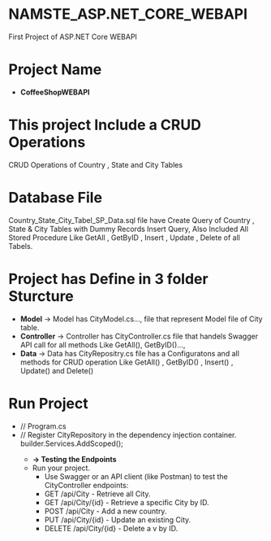 # NAMSTE_ASP.NET_CORE_WEBAPI
First Project of ASP.NET Core WEBAPI 

# Project Name
- **CoffeeShopWEBAPI**

# This project Include a CRUD Operations
CRUD Operations of Country , State and City Tables

# Database File 
Country_State_City_Tabel_SP_Data.sql file have Create Query of Country , State & City  Tables 
with Dummy Records Insert Query, Also Included All Stored Procedure Like GetAll , GetByID , Insert , Update , Delete of all Tabels.

# Project has Define in 3 folder Sturcture 
- **Model**
  -> Model has CityModel.cs..., file that represent Model file of City table.
- **Controller**
  -> Controller has CityController.cs file that handels Swagger API call for all methods Like GetAll(), GetByID()...,
- **Data**
  -> Data has CityRepositry.cs file has a Configuratons and all methods for CRUD operation Like GetAll() , GetByID() , Insert() , Update() and Delete()

# Run Project 
- // Program.cs
- // Register CityRepository in the dependency injection container.
  builder.Services.AddScoped<StateRepository>();
  - **-> Testing the Endpoints**
  - Run your project.
    - Use Swagger or an API client (like Postman) to test the CityController endpoints:
    - GET /api/City - Retrieve all City.
    - GET /api/City/{id} - Retrieve a specific City by ID.
    - POST /api/City - Add a new country.
    - PUT /api/City/{id} - Update an existing City.
    - DELETE /api/City/{id} - Delete a v by ID.
